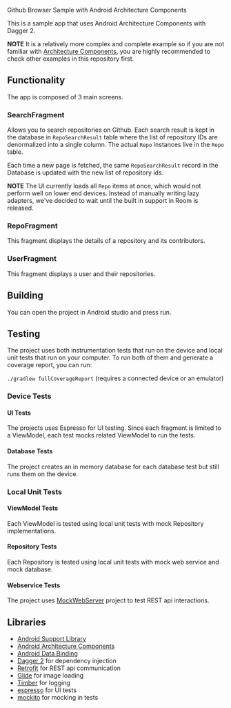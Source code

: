 Github Browser Sample with Android Architecture Components

This is a sample app that uses Android Architecture Components with Dagger 2.

**NOTE** It is a relatively more complex and complete example so if you are not familiar
with [Architecture Components][arch], you are highly recommended to check other examples
in this repository first.

## Functionality
The app is composed of 3 main screens.
### SearchFragment
Allows you to search repositories on Github.
Each search result is kept in the database in `RepoSearchResult` table where
the list of repository IDs are denormalized into a single column.
The actual `Repo` instances live in the `Repo` table.

Each time a new page is fetched, the same `RepoSearchResult` record in the
Database is updated with the new list of repository ids.

**NOTE** The UI currently loads all `Repo` items at once, which would not
perform well on lower end devices. Instead of manually writing lazy
adapters, we've decided to wait until the built in support in Room is released.

### RepoFragment
This fragment displays the details of a repository and its contributors.
### UserFragment
This fragment displays a user and their repositories.

## Building
You can open the project in Android studio and press run.
## Testing
The project uses both instrumentation tests that run on the device
and local unit tests that run on your computer.
To run both of them and generate a coverage report, you can run:

`./gradlew fullCoverageReport` (requires a connected device or an emulator)

### Device Tests
#### UI Tests
The projects uses Espresso for UI testing. Since each fragment
is limited to a ViewModel, each test mocks related ViewModel to
run the tests.
#### Database Tests
The project creates an in memory database for each database test but still
runs them on the device.

### Local Unit Tests
#### ViewModel Tests
Each ViewModel is tested using local unit tests with mock Repository
implementations.
#### Repository Tests
Each Repository is tested using local unit tests with mock web service and
mock database.
#### Webservice Tests
The project uses [MockWebServer][mockwebserver] project to test REST api interactions.


## Libraries
* [Android Support Library][support-lib]
* [Android Architecture Components][arch]
* [Android Data Binding][data-binding]
* [Dagger 2][dagger2] for dependency injection
* [Retrofit][retrofit] for REST api communication
* [Glide][glide] for image loading
* [Timber][timber] for logging
* [espresso][espresso] for UI tests
* [mockito][mockito] for mocking in tests


[mockwebserver]: https://github.com/square/okhttp/tree/master/mockwebserver
[support-lib]: https://developer.android.com/topic/libraries/support-library/index.html
[arch]: https://developer.android.com/arch
[data-binding]: https://developer.android.com/topic/libraries/data-binding/index.html
[espresso]: https://google.github.io/android-testing-support-library/docs/espresso/
[dagger2]: https://google.github.io/dagger
[retrofit]: http://square.github.io/retrofit
[glide]: https://github.com/bumptech/glide
[timber]: https://github.com/JakeWharton/timber
[mockito]: http://site.mockito.org
